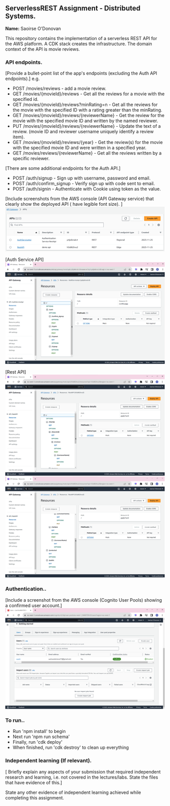 ## ServerlessREST Assignment - Distributed Systems.

__Name:__ Saoirse O'Donovan

This repository contains the implementation of a serverless REST API for the AWS platform. A CDK stack creates the infrastructure. The domain context of the API is movie reviews.

### API endpoints.

[Provide a bullet-point list of the app's endpoints (excluding the Auth API endpoints).]
e.g.
 
+ POST /movies/reviews - add a movie review.
+ GET /movies/{movieId}/reviews - Get all the reviews for a movie with the specified id.
+ GET /movies/{movieId}/reviews?minRating=n - Get all the reviews for the movie with the specified ID with a rating greater than the minRating.
+ GET /movies/{movieId}/reviews/{reviewerName} - Get the review for the movie with the specified movie ID and written by the named reviewer.
+ PUT /movies/{movieId}/reviews/{reviewerName} - Update the text of a review. (movie ID and reviewer username uniquely identify a review item).
+ GET /movies/{movieId}/reviews/{year} - Get the review(s) for the movie with the specified movie ID and were written in a specified year.
+ GET /movies/reviews/{reviewerName} - Get all the reviews written by a specific reviewer.

[There are some additional endpoints for the Auth API.]

+ POST /auth/signup - Sign up with username, password and email.
+ POST /auth/confirm_signup - Verify sign up with code sent to email.
+ POST /auth/signin - Authenticate with Cookie using token as the value.

[Include screenshots from the AWS console (API Gateway service) that clearly show the deployed API ( have legible font size). ]
![](./images/image2-ds.png)

[Auth Service API]
![](./images/image3-ds.png)

[Rest API]
![](./images/image4-ds.png)
![](./images/image5-ds.png)


### Authentication..

[Include a screenshot from the AWS console (Cognito User Pools) showing a confirmed user account.]
![](./images/image1-ds.png)

### To run..
+ Run 'npm install' to begin
+ Next run 'npm run schema'
+ Finally, run 'cdk deploy'
+ When finished, run 'cdk destroy' to clean up everything


### Independent learning (If relevant).

[ Briefly explain any aspects of your submission that required independent research and learning, i.e. not covered in the lectures/labs. State the files that have evidence of this.]



State any other evidence of independent learning achieved while completing this assignment.